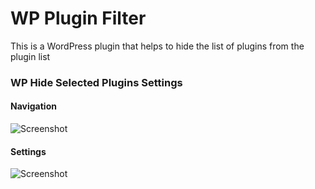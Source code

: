 # WP Plugin Filter

This is a WordPress plugin that helps to hide the list of plugins from the plugin list

### WP Hide Selected Plugins Settings

#### Navigation

![Screenshot](https://github.com/kipmyk/WPPluginFilter/blob/main/Screenshot2.png)

#### Settings

![Screenshot](https://github.com/kipmyk/WPPluginFilter/blob/main/Screenshot1.png)
